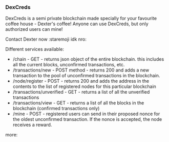### DexCreds

DexCreds is a semi private blockchain made specially for your favourite coffee house - Dexter's coffee!
Anyone can use DexCreds, but only authorized users can mine!

Contact Dexter now :staremoji idk nro:

Different services available:


- /chain - GET - returns json object of the entire blockchain. this includes all the current blocks, unconfirmed transactions, etc.
- /transactions/new - POST method - returns 200 and adds a new transaction to the pool of unconfirmed transactions in the blockchain.
- /node/register - POST - returns 200 and adds the address in the contents to the list of registered nodes for this particular blockchain
- /transactions/unverified - GET - returns a list of all the unverified transactions
- /transactions/view - GET - returns a list of all the blocks in the blockchain (confirmed transactions only)
- /mine - POST - registered users can send in their proposed nonce for the oldest unconfirmed transaction. If the nonce is accepted, the node receives a reward. 

more:
